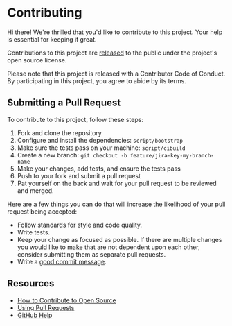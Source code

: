 # Contributing

Hi there! We're thrilled that you'd like to contribute to this project. Your help is essential for keeping it great.

Contributions to this project are [released](https://help.github.com/articles/github-terms-of-service/#6-contributions-under-repository-license) to the public under the project's open source license.

Please note that this project is released with a Contributor Code of Conduct. By participating in this project, you agree to abide by its terms.

## Submitting a Pull Request

To contribute to this project, follow these steps:

1. Fork and clone the repository
2. Configure and install the dependencies: `script/bootstrap`
3. Make sure the tests pass on your machine: `script/cibuild`
4. Create a new branch: `git checkout -b feature/jira-key-my-branch-name`
5. Make your changes, add tests, and ensure the tests pass
6. Push to your fork and submit a pull request
7. Pat yourself on the back and wait for your pull request to be reviewed and merged.

Here are a few things you can do that will increase the likelihood of your pull request being accepted:

- Follow standards for style and code quality.
- Write tests.
- Keep your change as focused as possible. If there are multiple changes you would like to make that are not dependent upon each other, consider submitting them as separate pull requests.
- Write a [good commit message](http://tbaggery.com/2008/04/19/a-note-about-git-commit-messages.html).

## Resources

- [How to Contribute to Open Source](https://opensource.guide/how-to-contribute/)
- [Using Pull Requests](https://help.github.com/articles/about-pull-requests/)
- [GitHub Help](https://help.github.com)
